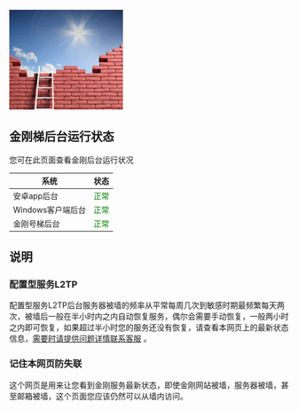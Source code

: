 ![image](l-w-s-athird.png)


## 金刚梯后台运行状态<br> 
您可在此页面查看金刚后台运行状况<br> 


| 系统 | 状态 | 
| ----------- | ----------- | 
| 安卓app后台| <font color="green">正常</font> | 
| Windows客户端后台 | <font color="green">正常</font> | 
| 金刚号梯后台 | <font color="green">正常</font> | 

## 说明
### 配置型服务L2TP
配置型服务L2TP后台服务器被墙的频率从平常每周几次到敏感时期最频繁每天两次，被墙后一般在半小时内之内自动恢复服务，偶尔会需要手动恢复，一般两小时之内即可恢复，如果超过半小时您的服务还没有恢复，请查看本网页上的最新状态信息，[需要时请提供问题详情联系客服](mailto:cs@a2zitpro.com) 。
### 记住本网页防失联
这个网页是用来让您看到金刚服务最新状态，即使金刚网站被墙，服务器被墙，甚至邮箱被墙，这个页面您应该仍然可以从墙内访问。


<!-- 
Hidden text - testing...

2.2 20191023 - revised 22:02PM 
kkGenesis L60U65blURDCMoH/OvmtBMD7h5ga+p/ikdC4VWT7sW3yEnwqgWy/MhSjsCnlnF6H7/xwCJ0pYqtcchueyFHMIQQL21cAK4UBHL7m6AVRmIsYVwhMseLwZflJMHnll4rgzTEbqi0C6aeKt/nSQqbv/b82iiOv2N+MbG/q7OYV4+b1+raEHFdWfRwQAPk4KoTDt2OoWFC23CA8MaLq4U0yA5TAiAAhzdW35frVGVa9o+aHVhH/0sdNMQTC7VA3CU65gJ4HRCG/ijVezWy0WsVEr34G+QlpypK/Q0wuCyXs5inga1mF62C+ujh4R3+8kqCIR2V9boMnE5niuT4BPQljLTfgTvOTKMCju4hYeg2OZJ5so2//yB6zO3GwSBMlG05t6GnAbcBb9Cab7uewh9fu/xNVdcPthns3MEGIOn0vh/8= kkRevelation

-->
